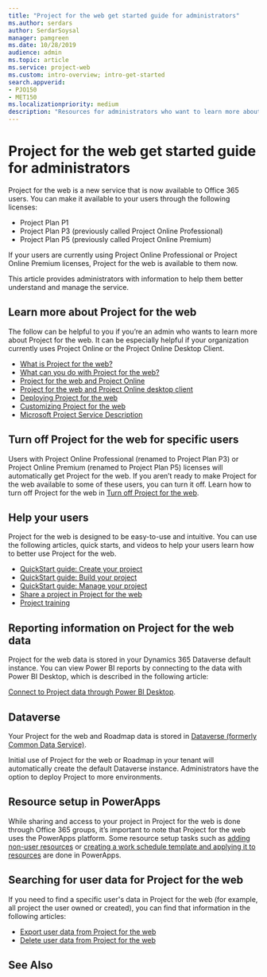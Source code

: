 ```yaml
---
title: "Project for the web get started guide for administrators"
ms.author: serdars
author: SerdarSoysal
manager: pamgreen
ms.date: 10/28/2019
audience: admin
ms.topic: article
ms.service: project-web
ms.custom: intro-overview; intro-get-started
search.appverid: 
- PJO150
- MET150
ms.localizationpriority: medium
description: "Resources for administrators who want to learn more about managing Project for the web."
---
```


# Project for the web get started guide for administrators

Project for the web is a new service that is now available to Office 365 users.  You can make it available to your users through the following licenses:

- Project Plan P1
- Project Plan P3 (previously called Project Online Professional)
- Project Plan P5 (previously called Project Online Premium)

If your users are currently using Project Online Professional or Project Online Premium licenses, Project for the web is available to them now. 

This article provides administrators with information to help them better understand and manage the service. 

## Learn more about Project for the web

The follow can be helpful to you if you’re an admin who wants to learn more about Project for the web. It can be especially helpful if your organization currently uses Project Online or the Project Online Desktop Client.

- [What is Project for the web?](https://go.microsoft.com/fwlink/?linkid=2108301)
- [What can you do with Project for the web?](https://go.microsoft.com/fwlink/?linkid=2108303)
- [Project for the web and Project Online](https://go.microsoft.com/fwlink/?linkid=2108305)
- [Project for the web and Project Online desktop client](https://go.microsoft.com/fwlink/?linkid=2108306)
- [Deploying Project for the web](deploying-project.md)
- [Customizing Project for the web](https://go.microsoft.com/fwlink/?linkid=2108401)
- [Microsoft Project Service Description](/office365/servicedescriptions/project-online-service-description/project-online-service-description)

## Turn off Project for the web for specific users

Users with Project Online Professional (renamed to Project Plan P3) or Project Online Premium (renamed to Project Plan P5) licenses will automatically get Project for the web. If you aren’t ready to make Project for the web available to some of these users, you can turn it off. Learn how to turn off Project for the web in [Turn off Project for the web](turn-project-for-the-web-off.md).

## Help your users 

Project for the web is designed to be easy-to-use and intuitive. You can use the following articles, quick starts, and videos to help your users learn how to better use Project for the web. 

 - [QuickStart guide: Create your project](https://go.microsoft.com/fwlink/?linkid=2109367)
 - [QuickStart guide: Build your project](https://support.office.com/article/a45f7bcb-d3ff-4900-b2cb-41b8ba7ffbfe)
 - [QuickStart guide: Manage your project](https://support.office.com/article/c8e1f866-2c6a-4018-a39c-807382e7c671)
 - [Share a project in Project for the web](https://support.office.com/article/share-a-project-885758f0-c216-4129-a53d-6e2406977469)
 - [Project training](https://support.office.com/article/project-training-63f1db89-1ee0-4113-bedc-03fc5ec6223a)

## Reporting information on Project for the web data

Project for the web data is stored in your Dynamics 365 Dataverse default instance. You can view Power BI reports by connecting to the data with Power BI Desktop, which is described in the following article:

[Connect to Project data through Power BI Desktop](https://support.microsoft.com/office/use-power-bi-desktop-to-connect-with-your-project-data-df4ccca1-68e9-418c-9d0f-022ac05249a2).

## Dataverse

Your Project for the web and Roadmap data is stored in [Dataverse (formerly Common Data Service)](/powerapps/maker/common-data-service/data-platform-intro). 

Initial use of Project for the web or Roadmap in your tenant will automatically create the default Dataverse instance. Administrators have the option to deploy Project to more environments.

## Resource setup in PowerApps

While sharing and access to your project in Project for the web is done through Office 365 groups, it’s important to note that Project for the web uses the PowerApps platform. Some resource setup tasks such as [adding non-user resources](create-nonuser-resources-in-project-for-the-web.md) or [creating a work schedule template and applying it to resources](create-and-apply-a-work-calendar.md) are done in PowerApps.

## Searching for user data for Project for the web

If you need to find a specific user's data in Project for the web (for example, all project the user owned or created), you can find that information in the following articles:

- [Export user data from Project for the web](export-user-data-from-project-for-the-web.md)
- [Delete user data from Project for the web](delete-user-data-from-project-for-the-web.md)





 
## See Also


  
  


